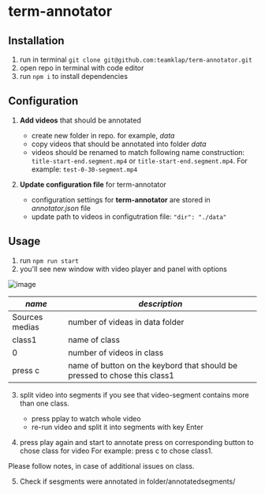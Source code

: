 # term-annotator

## Installation

1. run in terminal `git clone git@github.com:teamklap/term-annotator.git`
2. open repo in terminal with code editor
3. run `npm i` to install dependencies

## Configuration

1. **Add videos** that should be annotated
	- create new folder in repo. for example, *data*
	- copy videos that should be annotated into folder *data*
	- videos should be renamed to match following name construction: `title-start-end.segment.mp4` or `title-start-end.segment.mp4`. For example: `test-0-30-segment.mp4`

2. **Update configuration file** for term-annotator
	- configuration settings for **term-annotator** are stored in *annotator.json* file
	- update path to videos in configutration file: `"dir": "./data"`

## Usage

1. run `npm run start`
2. you'll see new window with video player and panel with options

![image](https://user-images.githubusercontent.com/30548447/49381612-fbc5f680-f71c-11e8-9853-fa7096847f2c.png)

_name_ | _description_
-- | --
Sources medias | number of videas in data folder
class1 | name of class
0 | number of videos in class 
press c | name of button on the keybord that should be pressed to chose this class1 |  

3. split video into segments if you see that video-segment contains more than one class.
   - press pplay to watch whole video
   - re-run video and split it into segments with key Enter

4. press play again and start to annotate
press on corresponding button to chose class for video
For example: press c to chose class1. 

Please follow notes, in case of additional issues on class.

5. Check if sesgments were annotated in folder/annotatedsegments/
